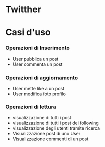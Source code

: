 Twitther
=======

Casi d'uso
=============
### Operazioni di Inserimento
* User pubblica un post
* User commenta un post
### Operazioni di aggiornamento                   
* User mette like a un post
* User modifica foto profilo
### Operazioni di lettura
* visualizzazione di tutti i post
* visualizzazione di tutti i post dei following
* visualizzazione degli utenti tramite ricerca
* Visualizzazione post di uno User
* Visualizzazione commenti di un post